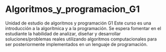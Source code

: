 # Algoritmos_y_programacion_G1
Unidad de estudio de algoritmos y programación G1
Este curso es una introducción a la algorítmica y a la programación. Se espera fomentar en el estudiante la habilidad de analizar, diseñar y desarrollar soluciones/problemas reales utilizando algoritmos computacionales para ser posteriormente implementados en un lenguaje de programación.
